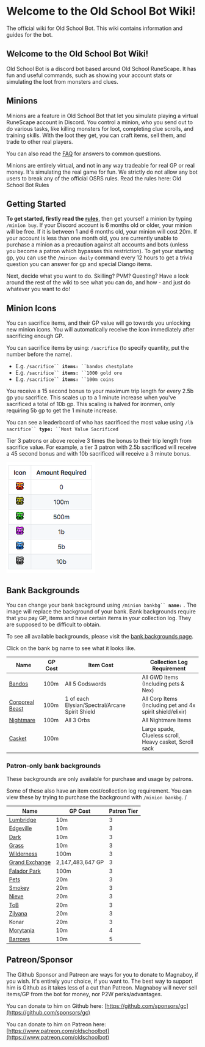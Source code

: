 # Welcome to the Old School Bot Wiki!

The official wiki for Old School Bot. This wiki contains information and guides for the bot.

## Welcome to the Old School Bot Wiki!

Old School Bot is a discord bot based around Old School RuneScape. It has fun and useful commands, such as showing your account stats or simulating the loot from monsters and clues.

## Minions

Minions are a feature in Old School Bot that let you simulate playing a virtual RuneScape account in Discord. You control a minion, who you send out to do various tasks, like killing monsters for loot, completing clue scrolls, and training skills. With the loot they get, you can craft items, sell them, and trade to other real players.

You can also read the [FAQ](getting-started/faq.md) for answers to common questions.

Minions are entirely virtual, and not in any way tradeable for real GP or real money. It's simulating the real game for fun. We strictly do not allow any bot users to break any of the official OSRS rules. Read the rules here: Old School Bot Rules

## Getting Started

**To get started, firstly read the** [**rules**](getting-started/rules.md), then get yourself a minion by typing `/minion buy`. If your Discord account is 6 months old or older, your minion will be free. If it is between 1 and 6 months old, your minion will cost 20m. If your account is less than one month old, you are currently unable to purchase a minion as a precaution against alt accounts and bots (unless you become a patron which bypasses this restriction). To get your starting gp, you can use the `/minion daily` command every 12 hours to get a trivia question you can answer for gp and special Diango items.

Next, decide what you want to do. Skilling? PVM? Questing? Have a look around the rest of the wiki to see what you can do, and how - and just do whatever you want to do!

## Minion Icons

You can sacrifice items, and their GP value will go towards you unlocking new minion icons. You will automatically receive the icon immediately after sacrificing enough GP.

You can sacrifice items by using: `/sacrifice` (to specify quantity, put the number before the name).

* E.g. `/sacrifice`` `**`items:`**` ``bandos chestplate`
* E.g. `/sacrifice`` `**`items:`**` ``1000 gold ore`
* E.g. `/sacrifice`` `**`items:`**` ``100m coins`

You receive a 15 second bonus to your maximum trip length for every 2.5b gp you sacrifice. This scales up to a 1 minute increase when you've sacrificed a total of 10b gp. This scaling is halved for ironmen, only requiring 5b gp to get the 1 minute increase.

You can see a leaderboard of who has sacrificed the most value using `/lb sacrifice`` `**`type:`**` ``Most Value Sacrificed`

Tier 3 patrons or above receive 3 times the bonus to their trip length from sacrifice value. For example, a tier 3 patron with 2.5b sacrificed will receive a 45 second bonus and with 10b sacrificed will receive a 3 minute bonus.

![](<.gitbook/assets/image (8).png>)

## Bank Backgrounds

You can change your bank background using `/minion bankbg`` `**`name:`** . The image will replace the background of your bank. Bank backgrounds require that you pay GP, items and have certain items in your collection log. They are supposed to be difficult to obtain.&#x20;

To see all available backgrounds, please visit the [bank backgrounds page](miscellaneous/bank-background.md).

Click on the bank bg name to see what it looks like.

| Name                                                                                                                                           | GP Cost | Item Cost                                       | Collection Log Requirement                                 |
| ---------------------------------------------------------------------------------------------------------------------------------------------- | ------- | ----------------------------------------------- | ---------------------------------------------------------- |
| [Bandos](https://raw.githubusercontent.com/oldschoolgg/oldschoolbot/master/src/lib/resources/images/bank\_backgrounds/7.jpg?raw=true)          | 100m    | All 5 Godswords                                 | All GWD Items (Including pets & Nex)                       |
| [Corporeal Beast](https://raw.githubusercontent.com/oldschoolgg/oldschoolbot/master/src/lib/resources/images/bank\_backgrounds/8.jpg?raw=true) | 100m    | 1 of each Elysian/Spectral/Arcane Spirit Shield | All Corp Items (Including pet and 4x spirit shield/elixir) |
| [Nightmare](https://raw.githubusercontent.com/oldschoolgg/oldschoolbot/master/src/lib/resources/images/bank\_backgrounds/10.jpg)               | 100m    | All 3 Orbs                                      | All Nightmare Items                                        |
| [Casket](https://github.com/oldschoolgg/oldschoolbot/blob/master/src/lib/resources/images/bank\_backgrounds/9.jpg?raw=true)                    | 100m    |                                                 | Large spade, Clueless scroll, Heavy casket, Scroll sack    |

### Patron-only bank backgrounds

These backgrounds are only available for purchase and usage by patrons.

Some of these also have an item cost/collection log requirement. You can view these by trying to purchase the background with `/minion bankbg`. /

| Name                                                                                                                                 | GP Cost          | Patron Tier |
| ------------------------------------------------------------------------------------------------------------------------------------ | ---------------- | ----------- |
| [Lumbridge](https://raw.githubusercontent.com/oldschoolgg/oldschoolbot/master/src/lib/resources/images/bank\_backgrounds/3.jpg)      | 10m              | 3           |
| [Edgeville](https://raw.githubusercontent.com/oldschoolgg/oldschoolbot/master/src/lib/resources/images/bank\_backgrounds/5.jpg)      | 10m              | 3           |
| [Dark](https://raw.githubusercontent.com/oldschoolgg/oldschoolbot/master/src/lib/resources/images/bank\_backgrounds/11.jpg)          | 10m              | 3           |
| [Grass](https://raw.githubusercontent.com/oldschoolgg/oldschoolbot/master/src/lib/resources/images/bank\_backgrounds/13.jpg)         | 10m              | 3           |
| [Wilderness](https://github.com/oldschoolgg/oldschoolbot/blob/master/src/lib/resources/images/bank\_backgrounds/16.jpg?raw=true)     | 100m             | 3           |
| [Grand Exchange](https://github.com/oldschoolgg/oldschoolbot/blob/master/src/lib/resources/images/bank\_backgrounds/17.jpg?raw=true) | 2,147,483,647 GP | 3           |
| [Falador Park](https://github.com/oldschoolgg/oldschoolbot/blob/master/src/lib/resources/images/bank\_backgrounds/18.jpg?raw=true)   | 100m             | 3           |
| [Pets](https://github.com/oldschoolgg/oldschoolbot/blob/master/src/lib/resources/images/bank\_backgrounds/19.png?raw=true)           | 20m              | 3           |
| [Smokey](https://github.com/oldschoolgg/oldschoolbot/blob/master/src/lib/resources/images/bank\_backgrounds/21.png?raw=true)         | 20m              | 3           |
| [Nieve](https://github.com/oldschoolgg/oldschoolbot/blob/master/src/lib/resources/images/bank\_backgrounds/22.jpg?raw=true)          | 20m              | 3           |
| [ToB](https://github.com/oldschoolgg/oldschoolbot/blob/master/src/lib/resources/images/bank\_backgrounds/23.png?raw=true)            | 20m              | 3           |
| [Zilyana](https://github.com/oldschoolgg/oldschoolbot/blob/master/src/lib/resources/images/bank\_backgrounds/24.jpg?raw=true)        | 20m              | 3           |
| Konar                                                                                                                                | 20m              | 3           |
| [Morytania](https://raw.githubusercontent.com/oldschoolgg/oldschoolbot/master/src/lib/resources/images/bank\_backgrounds/12.jpg)     | 10m              | 4           |
| [Barrows](https://raw.githubusercontent.com/oldschoolgg/oldschoolbot/master/src/lib/resources/images/bank\_backgrounds/6.jpg)        | 10m              | 5           |

## Patreon/Sponsor

The Github Sponsor and Patreon are ways for you to donate to Magnaboy, if you wish. It's entirely your choice, if you want to. The best way to support him is Github as it takes less of a cut than Patreon. Magnaboy will never sell items/GP from the bot for money, nor P2W perks/advantages.

You can donate to him on Github here: [https://github.com/sponsors/gc](https://github.com/sponsors/gc)

You can donate to him on Patreon here: [https://www.patreon.com/oldschoolbot](https://www.patreon.com/oldschoolbot)
